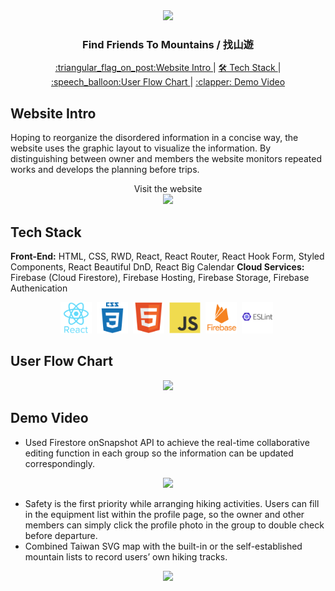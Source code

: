
<div id="header" align="center">
  <img src="https://media.giphy.com/media/M9gbBd9nbDrOTu1Mqx/giphy.gif" width="150"/>
</div>


<h3 align="center">Find Friends To Mountains / 找山遊 </h3>
<div align="center">
  <a href="#website-intro"> :triangular_flag_on_post:Website Intro </a> | <a href="#tech-stack">🛠 Tech Stack </a> | <a href="#user-flow-chart"> :speech_balloon:User Flow Chart </a>| <a href="demo-video">:clapper: Demo Video </a>
</div>



## Website Intro
Hoping to reorganize the disordered information in a concise way, the website uses the graphic layout to visualize the information. By distinguishing between owner and members the website monitors repeated works and develops the planning before trips.

<div align="center"> Visit the website </div>
<div align="center"><a href="https://find-friends-to-mountain.web.app/" width="30"><img src="https://upload.cc/i1/2022/10/14/w4dT6D.png"/></a></div>



## Tech Stack

**Front-End:** <span>HTML, CSS, RWD, React, React Router, React Hook Form, Styled Components, React Beautiful DnD, React Big Calendar</span>
**Cloud Services:** <span>Firebase (Cloud Firestore), Firebase Hosting, Firebase Storage, Firebase Authenication</span>

<div align="center">
  <img src="https://github.com/devicons/devicon/blob/master/icons/react/react-original-wordmark.svg" title="React" alt="React" width="50" height="50"/>&nbsp;
  <img src="https://github.com/devicons/devicon/blob/master/icons/css3/css3-plain-wordmark.svg"  title="CSS3" alt="CSS" width="50" height="50"/>&nbsp;
  <img src="https://github.com/devicons/devicon/blob/master/icons/html5/html5-original.svg" title="HTML5" alt="HTML" width="50" height="50"/>&nbsp;
  <img src="https://github.com/devicons/devicon/blob/master/icons/javascript/javascript-original.svg" title="JavaScript" alt="JavaScript" width="50" height="50"/>&nbsp;
  <img src="https://github.com/devicons/devicon/blob/master/icons/firebase/firebase-plain-wordmark.svg" title="Firebase" alt="Firebase" width="50" height="50"/>&nbsp;
  <img src="https://github.com/devicons/devicon/blob/master/icons/eslint/eslint-original-wordmark.svg" title="Eslint" alt="Eslint" width="50" height="50"/>&nbsp;
</div>

## User Flow Chart
<div align="center"><img src="https://upload.cc/i1/2022/10/13/zybxWN.jpg" width="600"/></div>

## Demo Video
- Used Firestore onSnapshot API to achieve the real-time collaborative editing function in each group so the information can be updated correspondingly.
<div align="center"><img src="https://github.com/debbyyeh/FindFriendsToMountain/blob/main/gif/%E5%85%B1%E7%B7%A8.gif" width="800"/></div>

- Safety is the first priority while arranging hiking activities. Users can fill in the equipment list within the profile page, so the owner and other members can simply click the profile photo in the group to double check before departure.
- Combined Taiwan SVG map with the built-in or the self-established mountain lists to record users’ own hiking tracks.
<div align="center"><img src="https://github.com/debbyyeh/FindFriendsToMountain/blob/develop/gif/%E7%99%BB%E5%85%A5%E8%A3%9D%E5%82%99%E8%B7%9F%E9%AB%98%E5%B1%B1%E5%9C%B0%E5%9C%96.gif" width="800"/></div>
